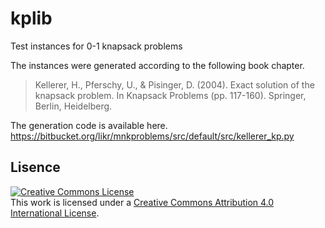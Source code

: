 # kplib

Test instances for 0-1 knapsack problems

The instances were generated according to the following book chapter. 

> Kellerer, H., Pferschy, U., & Pisinger, D. (2004). Exact solution of the knapsack problem. In Knapsack Problems (pp. 117-160). Springer, Berlin, Heidelberg.

The generation code is available here.
https://bitbucket.org/likr/mnkproblems/src/default/src/kellerer_kp.py

## Lisence

<a rel="license" href="http://creativecommons.org/licenses/by/4.0/"><img alt="Creative Commons License" style="border-width:0" src="https://i.creativecommons.org/l/by/4.0/88x31.png" /></a><br />This work is licensed under a <a rel="license" href="http://creativecommons.org/licenses/by/4.0/">Creative Commons Attribution 4.0 International License</a>.
